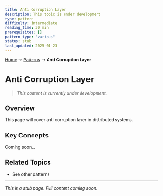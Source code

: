 ```yaml
---
title: Anti Corruption Layer
description: This topic is under development
type: pattern
difficulty: intermediate
reading_time: 30 min
prerequisites: []
pattern_type: "various"
status: stub
last_updated: 2025-01-23
---
```


<!-- Navigation -->
[Home](../introduction/index.md) → [Patterns](index.md) → **Anti Corruption Layer**

# Anti Corruption Layer

> *This content is currently under development.*

## Overview

This page will cover anti corruption layer in distributed systems.

## Key Concepts

Coming soon...

## Related Topics

- See other [patterns](index.md)

---

*This is a stub page. Full content coming soon.*
